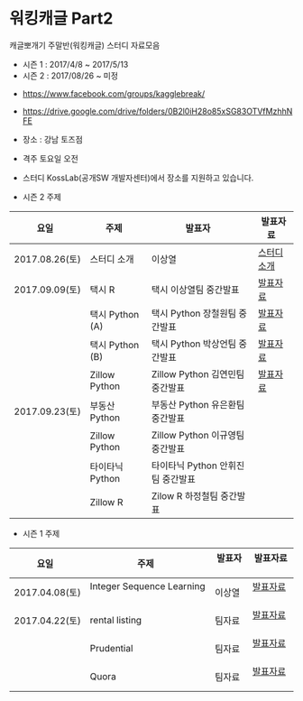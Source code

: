 # 워킹캐글 Part2 
캐글뽀개기 주말반(워킹캐글) 스터디 자료모음
- 시즌 1 : 2017/4/8 ~ 2017/5/13
- 시즌 2 : 2017/08/26 ~ 미정

* https://www.facebook.com/groups/kagglebreak/
* https://drive.google.com/drive/folders/0B2l0iH28o85xSG83OTVfMzhhNFE
* 장소 : 강남 토즈점
* 격주 토요일 오전
* 스터디 KossLab(공개SW 개발자센터)에서 장소를 지원하고 있습니다.


* 시즌 2 주제

|요일   |주제   |발표자   |발표자료   |
|---|---|---|---|
|2017.08.26(토)|스터디 소개|이상열|[스터디 소개](https://github.com/KaggleBreak/walkingkaggle/blob/master/tutorial/house_prices/house_prices_tutorial.html)
|2017.09.09(토)|택시 R|택시 이상열팀 중간발표|[발표자료](https://github.com/KaggleBreak/walkingkaggle/blob/master/taxi/R/interactive_R.nb.html)
||택시 Python (A)|택시 Python 장철원팀 중간발표|[발표자료](https://github.com/KaggleBreak/walkingkaggle/blob/master/taxi/Python/Jang/NewYork_Taxi_20170908_%EC%9E%A5%EC%B2%A0%EC%9B%90.ipynb)
||택시 Python (B)|택시 Python 박상언팀 중간발표|[발표자료](https://github.com/KaggleBreak/walkingkaggle/blob/master/taxi/Python/park/0906.%20Univariate%20Graph%20.ipynb)
||Zillow Python|Zillow Python 김연민팀 중간발표|[발표자료](https://github.com/KaggleBreak/walkingkaggle/blob/master/zillow/python/Zillow_%EC%A4%91%EA%B0%84%EB%B0%9C%ED%91%9C.pptx)
|2017.09.23(토)|부동산 Python|부동산 Python 유은환팀 중간발표|
||Zillow Python|Zillow Python 이규영팀 중간발표|
||타이타닉 Python|타이타닉 Python 안휘진팀 중간발표|
||Zillow R|Zilow R 하정철팀 중간발표|


* 시즌 1 주제

|요일   |주제   |발표자   |발표자료   | 
|---|---|---|---|
|2017.04.08(토)|Integer Sequence Learning   |이상열|[발표자료](https://github.com/KaggleBreak/walkingkaggle/blob/master/integer/Integer%20Sequence%20_%EC%9B%8C%ED%82%B9%EC%BA%90%EA%B8%80_%EC%8B%9C%EC%A6%8C1_%EC%A3%BC%EB%A7%90%EB%B0%98%20.ipynb)   |   
|2017.04.22(토)|rental listing   |팀자료|[발표자료](https://github.com/KaggleBreak/walkingkaggle/blob/master/rental_listing/rental_listing_0422.ipynb)   |   
||Prudential   |팀자료|[발표자료](https://github.com/KaggleBreak/walkingkaggle/blob/master/prudential/Prudential_Insuranse.html.docx)   |   
||Quora   |팀자료|[발표자료](https://github.com/KaggleBreak/walkingkaggle/blob/master/quora/quora_1.ipynb)   |   


